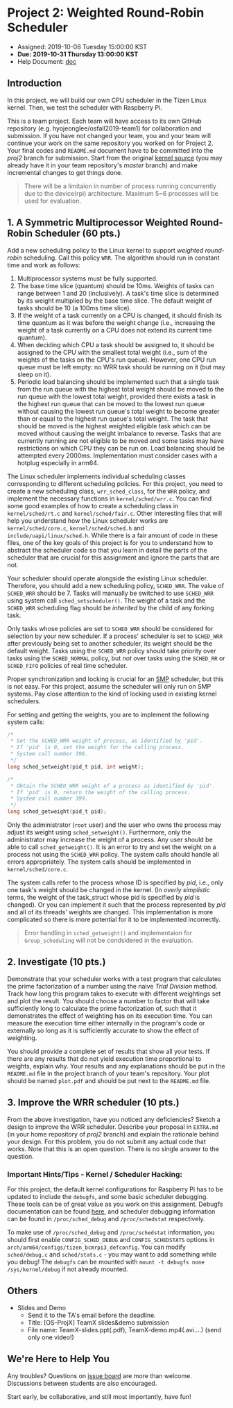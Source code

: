 # Project 2: Weighted Round-Robin Scheduler

* Assigned: 2019-10-08 Tuesday 15:00:00 KST
* **Due: 2019-10-31 Thursday 13:00:00 KST**
* Help Document: [doc](https://github.com/hyojeonglee/osfall2019/tree/master/presentations)

## Introduction

In this project, we will build our own CPU scheduler in the Tizen Linux kernel. Then, we test the scheduler with Raspberry Pi.

This is a team project.
Each team will have access to its own GitHub repository (e.g. hyojeonglee/osfall2019-team1) for collaboration and submission.
If you have not changed your team, you and your team will continue your work on the same repository you worked on for Project 2.
Your final codes and `README.md` document have to be committed into the _proj2_ branch for submission.
Start from the original [kernel source](https://github.com/hyojeonglee/tizen-5.0-rpi3) (you may already have it in your team repository's _master_ branch) and make incremental changes to get things done.

> There will be a limitaion in number of process running concurrently due to the device(rpi) architecture. Maximum 5~6 processes will be used for evaluation.

## 1. A Symmetric Multiprocessor Weighted Round-Robin Scheduler (60 pts.)

Add a new scheduling policy to the Linux kernel to support _weighted round-robin_ scheduling.
Call this policy `WRR`.
The algorithm should run in constant time and work as follows:

  1. Multiprocessor systems must be fully supported.
  2. The base time slice (quantum) should be 10ms.
     Weights of tasks can range between 1 and 20 (inclusively).
     A task's time slice is determined by its weight multiplied by the base time slice.
     The default weight of tasks should be 10 (a 100ms time slice).
  3. If the weight of a task currently on a CPU is changed, it should finish its time quantum as it was before the weight change (i.e., increasing the weight of a task currently on a CPU does not extend its current time quantum).
  4. When deciding which CPU a task should be assigned to, it should be assigned to the CPU with the smallest total weight (i.e., sum of the weights of the tasks on the CPU's run queue). However, one CPU run queue must be left empty: no WRR task should be running on it (but may sleep on it).
  5. Periodic load balancing should be implemented such that a single task from the run queue with the highest total weight should be moved to the run queue with the lowest total weight, provided there exists a task in the highest run queue that can be moved to the lowest run queue without causing the lowest run queue's total weight to become greater than or equal to the highest run queue's total weight.
     The task that should be moved is the highest weighted eligible task which can be moved without causing the weight imbalance to reverse.
     Tasks that are currently running are not eligible to be moved and some tasks may have restrictions on which CPU they can be run on.
     Load balancing should be attempted every 2000ms. Implementation must consider cases with a hotplug especially in arm64. 

The Linux scheduler implements individual scheduling classes corresponding to different scheduling policies.
For this project, you need to create a new scheduling class, `wrr_sched_class`, for the `WRR` policy, and implement the necessary functions in `kernel/sched/wrr.c`.
You can find some good examples of how to create a scheduling class in `kernel/sched/rt.c` and `kernel/sched/fair.c`.
Other interesting files that will help you understand how the Linux scheduler works are `kernel/sched/core.c`, `kernel/sched/sched.h` and `include/uapi/linux/sched.h`.
While there is a fair amount of code in these files, one of the key goals of this project is for you to understand how to abstract the scheduler code so that you learn in detail the parts of the scheduler that are crucial for this assignment and ignore the parts that are not.

Your scheduler should operate alongside the existing Linux scheduler.
Therefore, you should add a new scheduling policy, `SCHED_WRR`.
The value of `SCHED_WRR` should be 7.
Tasks will manually be switched to use `SCHED_WRR` using system call `sched_setscheduler()`.
The weight of a task and the `SCHED_WRR` scheduling flag should be _inherited_ by the child of any forking task.

Only tasks whose policies are set to `SCHED_WRR` should be considered for selection by your new scheduler.
If a process' scheduler is set to `SCHED_WRR` after previously being set to another scheduler, its weight should be the default weight.
Tasks using the `SCHED_WRR` policy should take priority over tasks using the `SCHED_NORMAL` policy, but _not_ over tasks using the `SCHED_RR` or `SCHED_FIFO` policies of real time scheduler.

Proper synchronization and locking is crucial for an [SMP](https://en.wikipedia.org/wiki/Symmetric_multiprocessing) scheduler, but this is not easy.
For this project, assume the scheduler will only run on SMP systems.
Pay close attention to the kind of locking used in existing kernel schedulers.

For setting and getting the weights, you are to implement the following system calls:
```c
/*
 * Set the SCHED_WRR weight of process, as identified by 'pid'.
 * If 'pid' is 0, set the weight for the calling process.
 * System call number 398.
 */
long sched_setweight(pid_t pid, int weight);

/*
 * Obtain the SCHED_WRR weight of a process as identified by 'pid'.
 * If 'pid' is 0, return the weight of the calling process.
 * System call number 399.
 */
long sched_getweight(pid_t pid);
```

Only the administrator (`root` user) and the user who owns the process may adjust its weight using `sched_setweight()`.
Furthermore, only the administrator may increase the weight of a process.
Any user should be able to call `sched_getweight()`.
It is an error to try and set the weight on a process not using the `SCHED_WRR` policy.
The system calls should handle all errors appropriately.
The system calls should be implemented in `kernel/sched/core.c`.

The system calls refer to the process whose ID is specified by _pid_, i.e., only one task's weight should be changed in the kernel.
(In _overly simplistic_ terms, the weight of the task_struct whose pid is specified by _pid_ is changed).
Or you can implement it such that the process represented by _pid_ and all of its threads' weights are changed.
This implementation is more complicated so there is more potential for it to be implemented incorrectly.

> Error handling in `sched_getweight()` and implementaion for `Group_scheduling` will not be condsidered in the evaluation. 

## 2. Investigate (10 pts.)

Demonstrate that your scheduler works with a test program that calculates the prime factorization of a number using the naive _Trial Division_ method.
Track how long this program takes to execute with different weightings set and plot the result.
You should choose a number to factor that will take sufficiently long to calculate the prime factorization of, such that it demonstrates the effect of weighting has on its execution time.
You can measure the execution time either internally in the program's code or externally so long as it is sufficiently accurate to show the effect of weighting.

You should provide a complete set of results that show all your tests.
If there are any results that do not yield execution time proportional to weights, explain why.
Your results and any explanations should be put in the `README.md` file in the project branch of your team's repository.
Your plot should be named `plot.pdf` and should be put next to the `README.md` file.

## 3. Improve the WRR scheduler (10 pts.)

From the above investigation, have you noticed any deficiencies?
Sketch a design to improve the WRR scheduler.
Describe your proposal in `EXTRA.md` (in your home repository of _proj2_ branch) and explain the rationale behind your design.
For this problem, you do not submit any actual code that works.
Note that this is an open question.
There is no single answer to the question.

### Important Hints/Tips - Kernel / Scheduler Hacking:

For this project, the default kernel configurations for Raspberry Pi has to be updated to include the `debugfs`, and some basic scheduler debugging.
These tools can be of great value as you work on this assignment.
Debugfs documentation can be found [here](https://www.kernel.org/doc/Documentation/filesystems/debugfs.txt), and scheduler debugging information can be found in `/proc/sched_debug` and `/proc/schedstat` respectively.

To make use of `/proc/sched_debug` and `/proc/schedstat` information, you should first enable `CONFIG_SCHED_DEBUG` and `CONFIG_SCHEDSTATS` options in `arch/arm64/configs/tizen_bcmrpi3_defconfig`.
You can modify `sched/debug.c` and `sched/stats.c` - you may want to add something while you debug!
The `debugfs` can be mounted with `mount -t debugfs none /sys/kernel/debug` if not already mounted.

## Others
- Slides and Demo
    - Send it to the TA's email before the deadline.
    - Title: [OS-ProjX] TeamX slides&demo submission
    - File name: TeamX-slides.ppt(.pdf), TeamX-demo.mp4(.avi….) (send only one video!)


## We're Here to Help You

Any troubles? Questions on [issue board](https://github.com/hyojeonglee/osfall2019/issues) are more than welcome. Discussions between students are also encouraged.

Start early, be collaborative, and still most importantly, have fun!
